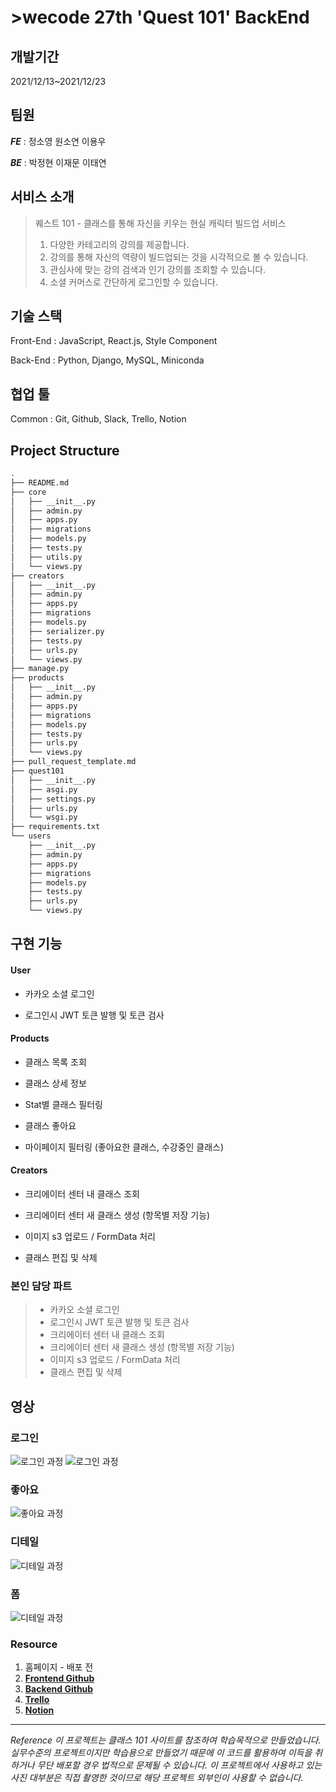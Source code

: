 # >wecode 27th 'Quest 101' BackEnd
 
## 개발기간 
2021/12/13~2021/12/23


## 팀원
 
**_FE_** : 정소영 원소연 이용우




**_BE_** : 박정현 이재문 이태연




 
## 서비스 소개
 
> 퀘스트 101 - 클래스를 통해 자신을 키우는 현실 캐릭터 빌드업 서비스 
> 1. 다양한 카테고리의 강의를 제공합니다.
> 2. 강의를 통해 자신의 역량이 빌드업되는 것을 시각적으로 볼 수 있습니다.
> 3. 관심사에 맞는 강의 검색과 인기 강의를 조회할 수 있습니다.
> 4. 소셜 커머스로 간단하게 로그인할 수 있습니다.
 


## 기술 스택
 
Front-End : JavaScript, React.js, Style Component


 
Back-End : Python, Django, MySQL, Miniconda 


 
## 협업 툴
Common : Git, Github, Slack, Trello, Notion




## Project Structure
```bash
.
├── README.md
├── core
│   ├── __init__.py
│   ├── admin.py
│   ├── apps.py
│   ├── migrations
│   ├── models.py
│   ├── tests.py
│   ├── utils.py
│   └── views.py
├── creators
│   ├── __init__.py
│   ├── admin.py
│   ├── apps.py
│   ├── migrations
│   ├── models.py
│   ├── serializer.py
│   ├── tests.py
│   ├── urls.py
│   └── views.py
├── manage.py
├── products
│   ├── __init__.py
│   ├── admin.py
│   ├── apps.py
│   ├── migrations
│   ├── models.py
│   ├── tests.py
│   ├── urls.py
│   └── views.py
├── pull_request_template.md
├── quest101
│   ├── __init__.py
│   ├── asgi.py
│   ├── settings.py
│   ├── urls.py
│   └── wsgi.py
├── requirements.txt
└── users
    ├── __init__.py
    ├── admin.py
    ├── apps.py
    ├── migrations
    ├── models.py
    ├── tests.py
    ├── urls.py
    └── views.py
```


## 구현 기능



#### User



* 카카오 소셜 로그인



* 로그인시 JWT 토큰 발행 및 토큰 검사


 
 
#### Products



* 클래스 목록 조회

* 클래스 상세 정보

* Stat별 클래스 필터링

* 클래스 좋아요

* 마이페이지 필터링 (좋아요한 클래스, 수강중인 클래스)




#### Creators


* 크리에이터 센터 내 클래스 조회



* 크리에이터 센터 새 클래스 생성 (항목별 저장 기능)



* 이미지 s3 업로드 / FormData 처리



* 클래스 편집 및 삭제




### 본인 담당 파트
> - 카카오 소셜 로그인
> - 로그인시 JWT 토큰 발행 및 토큰 검사
> - 크리에이터 센터 내 클래스 조회
> - 크리에이터 센터 새 클래스 생성 (항목별 저장 기능)
> - 이미지 s3 업로드 / FormData 처리
> - 클래스 편집 및 삭제




## 영상

### 로그인

![로그인 과정](https://haileysbucket.s3.ap-northeast-2.amazonaws.com/readme/login_01.gif)
![로그인 과정](https://haileysbucket.s3.ap-northeast-2.amazonaws.com/readme/login_02.gif)

### 좋아요

![좋아요 과정](https://haileysbucket.s3.ap-northeast-2.amazonaws.com/readme/like.gif)

### 디테일

![디테일 과정](https://haileysbucket.s3.ap-northeast-2.amazonaws.com/readme/detail.gif)

### 폼

![디테일 과정](https://haileysbucket.s3.ap-northeast-2.amazonaws.com/readme/creator_form.gif)




### Resource


1. 홈페이지 - 배포 전
2. **[Frontend Github](https://github.com/wecode-bootcamp-korea/27-2nd-Quest101-frontend)**
3. **[Backend Github](https://github.com/wecode-bootcamp-korea/27-2nd-Quest101-backend)**
4. **[Trello](https://trello.com/b/dFkizfeW/%EB%8B%A5%ED%84%B0-%ED%83%80%EB%A5%B4%ED%8A%B8)**
5. **[Notion](https://www.notion.so/Quest-101-2b0f95900fd247b2934f860db447ba8d)**



- - -






 
_Reference 이 프로젝트는 클래스 101 사이트를 참조하여 학습목적으로 만들었습니다. 
실무수준의 프로젝트이지만 학습용으로 만들었기 때문에 이 코드를 활용하여 이득을 취하거나 무단 배포할 경우 법적으로 문제될 수 있습니다. 
이 프로젝트에서 사용하고 있는 사진 대부분은 직접 촬영한 것이므로 해당 프로젝트 외부인이 사용할 수 없습니다._




